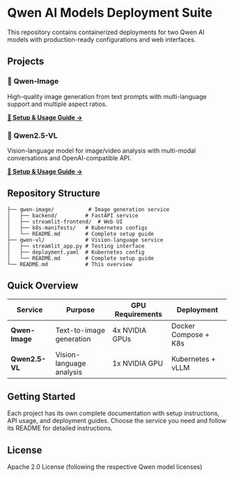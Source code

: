 # Qwen AI Models Deployment Suite

This repository contains containerized deployments for two Qwen AI models with production-ready configurations and web interfaces.

## Projects

### 🎨 Qwen-Image

High-quality image generation from text prompts with multi-language support and multiple aspect ratios.

**[📖 Setup & Usage Guide →](qwen-image/README.md)**

### 🤖 Qwen2.5-VL  

Vision-language model for image/video analysis with multi-modal conversations and OpenAI-compatible API.

**[📖 Setup & Usage Guide →](qwen-vl/README.md)**

## Repository Structure

```text
├── qwen-image/           # Image generation service
│   ├── backend/         # FastAPI service
│   ├── streamlit-frontend/  # Web UI
│   ├── k8s-manifests/   # Kubernetes configs
│   └── README.md        # Complete setup guide
├── qwen-vl/             # Vision-language service  
│   ├── streamlit_app.py # Testing interface
│   ├── deployment.yaml  # Kubernetes config
│   └── README.md        # Complete setup guide
└── README.md            # This overview
```

## Quick Overview

| Service | Purpose | GPU Requirements | Deployment |
|---------|---------|------------------|------------|
| **Qwen-Image** | Text-to-image generation | 4x NVIDIA GPUs | Docker Compose + K8s |
| **Qwen2.5-VL** | Vision-language analysis | 1x NVIDIA GPU | Kubernetes + vLLM |

## Getting Started

Each project has its own complete documentation with setup instructions, API usage, and deployment guides. Choose the service you need and follow its README for detailed instructions.

## License

Apache 2.0 License (following the respective Qwen model licenses)
